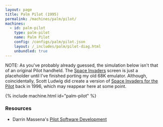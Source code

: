 ```yaml
---
layout: page
title: Palm Pilot (1995)
permalink: /machines/palm/pilot/
machines:
  - id: palm-pilot
    type: palm-pilot
    name: Palm Pilot
    config: /configs/palm/pilot.json
    layout: /_includes/palm/pilot-diag.html
    unbundled: true
---
```


NOTE: As you've probably already guessed, the simulation below isn't that of an original Pilot handheld.  The [Space Invaders](/machines/arcade/invaders/) screen is just a placeholder until I've finished porting my old 68K emulator.  Although, coincidentally, Scott Ludwig did create a version of [Space Invaders for the Pilot](https://web.archive.org/web/19970113081712/http://massena.com/darrin/pilot/invaders.htm) back in 1996, which may reappear here at some point.

{% include machine.html id="palm-pilot" %}

### Resources

- Darrin Massena's [Pilot Software Development](https://web.archive.org/web/19970113081208/http://massena.com/darrin/pilot/index.html)
